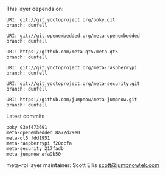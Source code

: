 This layer depends on:

    URI: git://git.yoctoproject.org/poky.git
    branch: dunfell

    URI: git://git.openembedded.org/meta-openembedded
    branch: dunfell

    URI: https://github.com/meta-qt5/meta-qt5
    branch: dunfell

    URI: git://git.yoctoproject.org/meta-raspberrypi
    branch: dunfell

    URI: git://git.yoctoproject.org/meta-security.git
    branch: dunfell

    URI: https://github.com/jumpnow/meta-jumpnow.git
    branch: dunfell

Latest commits

    poky 93ef473691
    meta-openembedded 8a72d29e0
    meta-qt5 fdd1951
    meta-raspberrypi f20ccfa
    meta-security 217fadb
    meta-jumpnow afa9b50

meta-rpi layer maintainer: Scott Ellis <scott@jumpnowtek.com>
